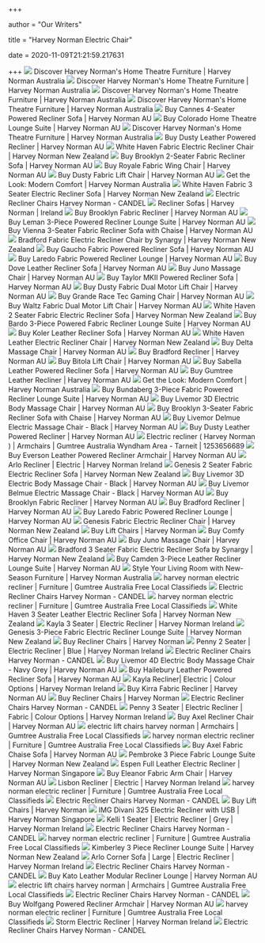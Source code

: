 +++
        
author = "Our Writers"
        
title = "Harvey Norman Electric Chair"
        
date = 2020-11-09T21:21:59.217631
        
+++
[ ![](https://www.harveynorman.com.au/blog/assets/Blog-Header-Powered_Recliners.jpg)](https://www.harveynorman.com.au/blog/assets/Blog-Header-Powered_Recliners.jpg) Discover Harvey Norman's Home Theatre Furniture | Harvey Norman Australia
[ ![](https://www.harveynorman.com.au/blog/assets/Stanbury_Recliner-_Sofa-1000x757.jpg)](https://www.harveynorman.com.au/blog/assets/Stanbury_Recliner-_Sofa-1000x757.jpg) Discover Harvey Norman's Home Theatre Furniture | Harvey Norman Australia
[ ![](https://www.harveynorman.com.au/blog/assets/Pull_Out_Armrest-819x1000.jpg)](https://www.harveynorman.com.au/blog/assets/Pull_Out_Armrest-819x1000.jpg) Discover Harvey Norman's Home Theatre Furniture | Harvey Norman Australia
[ ![](https://www.harveynorman.com.au/blog/assets/Recliner_Sofa_With_Built-in_Cup_holders-923x1000.jpg)](https://www.harveynorman.com.au/blog/assets/Recliner_Sofa_With_Built-in_Cup_holders-923x1000.jpg) Discover Harvey Norman's Home Theatre Furniture | Harvey Norman Australia
[ ![](https://azcd.harveynorman.com.au/media/catalog/product/g/p/gp915668_1.jpg)](https://azcd.harveynorman.com.au/media/catalog/product/g/p/gp915668_1.jpg) Buy Cannes 4-Seater Powered Recliner Sofa | Harvey Norman AU
[ ![](https://azcd.harveynorman.com.au/media/catalog/product/g/p/gp956332_1.jpg)](https://azcd.harveynorman.com.au/media/catalog/product/g/p/gp956332_1.jpg) Buy Colorado Home Theatre Lounge Suite | Harvey Norman AU
[ ![](https://www.harveynorman.com.au/blog/assets/Recliner_Sofa_with_pull-out_console-1000x964.jpg)](https://www.harveynorman.com.au/blog/assets/Recliner_Sofa_with_pull-out_console-1000x964.jpg) Discover Harvey Norman's Home Theatre Furniture | Harvey Norman Australia
[ ![](https://azcd.harveynorman.com.au/media/catalog/product/1/_/1_39_651.jpg)](https://azcd.harveynorman.com.au/media/catalog/product/1/_/1_39_651.jpg) Buy Dusty Leather Powered Recliner | Harvey Norman AU
[ ![](https://hnsfpau.imgix.net/5/images/detailed/131/White-Haven-1-Seater-Fabric-3.jpg?fit=fill&bg=0FFF&w=1500&h=1000&auto=format,compress)](https://hnsfpau.imgix.net/5/images/detailed/131/White-Haven-1-Seater-Fabric-3.jpg?fit=fill&bg=0FFF&w=1500&h=1000&auto=format,compress) White Haven Fabric Electric Recliner Chair | Harvey Norman New Zealand
[ ![](https://azcd.harveynorman.com.au/media/catalog/product/cache/21/image/1180x664/e4d92e6aceaad517e7b5c12e0dc06587/2/5/25_68.jpg)](https://azcd.harveynorman.com.au/media/catalog/product/cache/21/image/1180x664/e4d92e6aceaad517e7b5c12e0dc06587/2/5/25_68.jpg) Buy Brooklyn 2-Seater Fabric Recliner Sofa | Harvey Norman AU
[ ![](https://azcd.harveynorman.com.au/media/catalog/product/cache/21/image/1180x664/e4d92e6aceaad517e7b5c12e0dc06587/1/5/15804_1.jpg)](https://azcd.harveynorman.com.au/media/catalog/product/cache/21/image/1180x664/e4d92e6aceaad517e7b5c12e0dc06587/1/5/15804_1.jpg) Buy Royale Fabric Wing Chair | Harvey Norman AU
[ ![](https://azcd.harveynorman.com.au/media/catalog/product/cache/21/image/992x558/9df78eab33525d08d6e5fb8d27136e95/g/p/gp815730_1.jpg)](https://azcd.harveynorman.com.au/media/catalog/product/cache/21/image/992x558/9df78eab33525d08d6e5fb8d27136e95/g/p/gp815730_1.jpg) Buy Dusty Fabric Lift Chair | Harvey Norman AU
[ ![](https://www.harveynorman.com.au/blog/assets/Turin_Recliner.png)](https://www.harveynorman.com.au/blog/assets/Turin_Recliner.png) Get the Look: Modern Comfort | Harvey Norman Australia
[ ![](https://hnsfpau.imgix.net/5/images/detailed/98/White-Haven-3-Seater-Fabric-3.jpg?fit=fill&bg=0FFF&w=1500&h=1000&auto=format,compress)](https://hnsfpau.imgix.net/5/images/detailed/98/White-Haven-3-Seater-Fabric-3.jpg?fit=fill&bg=0FFF&w=1500&h=1000&auto=format,compress) White Haven Fabric 3 Seater Electric Recliner Sofa | Harvey Norman New  Zealand
[ ![](https://static.au-catalogue-24.com/image/item/harvey-norman/1644/img018.jpg)](https://static.au-catalogue-24.com/image/item/harvey-norman/1644/img018.jpg) Electric Recliner Chairs Harvey Norman - CANDEL
[ ![](https://hniesfp.imgix.net/8/images/detailed/158/Arlo_3RR_(3)_edit.png?fit=fill&bg=0FFF&w=1500&h=1000&auto=format,compress)](https://hniesfp.imgix.net/8/images/detailed/158/Arlo_3RR_(3)_edit.png?fit=fill&bg=0FFF&w=1500&h=1000&auto=format,compress) Recliner Sofas | Harvey Norman | Ireland
[ ![](https://azcd.harveynorman.com.au/media/catalog/product/cache/21/image/992x558/9df78eab33525d08d6e5fb8d27136e95/3/_/3_4_1_1356.jpg)](https://azcd.harveynorman.com.au/media/catalog/product/cache/21/image/992x558/9df78eab33525d08d6e5fb8d27136e95/3/_/3_4_1_1356.jpg) Buy Brooklyn Fabric Recliner | Harvey Norman AU
[ ![](https://azcd.harveynorman.com.au/media/catalog/collection/media_carousel/g/p/gp946882_11_26_35_base.jpg)](https://azcd.harveynorman.com.au/media/catalog/collection/media_carousel/g/p/gp946882_11_26_35_base.jpg) Buy Leman 3-Piece Powered Recliner Lounge Suite | Harvey Norman AU
[ ![](https://azcd.harveynorman.com.au/media/catalog/collection/media_carousel/g/p/gp887855_17_23_26_base.jpg)](https://azcd.harveynorman.com.au/media/catalog/collection/media_carousel/g/p/gp887855_17_23_26_base.jpg) Buy Vienna 3-Seater Fabric Recliner Sofa with Chaise | Harvey Norman AU
[ ![](https://hnsfpau.imgix.net/5/images/detailed/101/Bradford-Recliner-Chair-01.jpg?fit=fill&bg=0FFF&w=1500&h=1000&auto=format,compress)](https://hnsfpau.imgix.net/5/images/detailed/101/Bradford-Recliner-Chair-01.jpg?fit=fill&bg=0FFF&w=1500&h=1000&auto=format,compress) Bradford Fabric Electric Recliner Chair by Synargy | Harvey Norman New  Zealand
[ ![](https://azcd.harveynorman.com.au/media/catalog/product/2/_/2_3_1_2062_1_573_2.jpg)](https://azcd.harveynorman.com.au/media/catalog/product/2/_/2_3_1_2062_1_573_2.jpg) Buy Gaucho Fabric Powered Recliner Sofa | Harvey Norman AU
[ ![](https://azcd.harveynorman.com.au/media/catalog/collection/media_carousel/g/p/gp944055_17_04_50_base.jpg)](https://azcd.harveynorman.com.au/media/catalog/collection/media_carousel/g/p/gp944055_17_04_50_base.jpg) Buy Laredo Fabric Powered Recliner Lounge | Harvey Norman AU
[ ![](https://azcd.harveynorman.com.au/media/catalog/product/3/_/3_4_1_1147.jpg)](https://azcd.harveynorman.com.au/media/catalog/product/3/_/3_4_1_1147.jpg) Buy Dove Leather Recliner Sofa | Harvey Norman AU
[ ![](https://azcd.harveynorman.com.au/media/catalog/product/1/_/1_58_255.jpg)](https://azcd.harveynorman.com.au/media/catalog/product/1/_/1_58_255.jpg) Buy Juno Massage Chair | Harvey Norman AU
[ ![](https://azcd.harveynorman.com.au/media/catalog/product/2/_/2_3_1_3823.jpg)](https://azcd.harveynorman.com.au/media/catalog/product/2/_/2_3_1_3823.jpg) Buy Taylor MKII Powered Recliner Sofa | Harvey Norman AU
[ ![](https://azcd.harveynorman.com.au/media/catalog/product/3/_/3_4_1_1248.jpg)](https://azcd.harveynorman.com.au/media/catalog/product/3/_/3_4_1_1248.jpg) Buy Dusty Fabric Dual Motor Lift Chair | Harvey Norman AU
[ ![](https://azcd.harveynorman.com.au/media/catalog/product/cache/21/image/992x558/9df78eab33525d08d6e5fb8d27136e95/1/_/1_39_1263.jpg)](https://azcd.harveynorman.com.au/media/catalog/product/cache/21/image/992x558/9df78eab33525d08d6e5fb8d27136e95/1/_/1_39_1263.jpg) Buy Grande Race Tec Gaming Chair | Harvey Norman AU
[ ![](https://azcd.harveynorman.com.au/media/catalog/product/7/5/756_2.jpg)](https://azcd.harveynorman.com.au/media/catalog/product/7/5/756_2.jpg) Buy Waltz Fabric Dual Motor Lift Chair | Harvey Norman AU
[ ![](https://hnsfpau.imgix.net/5/images/detailed/98/White-Haven-2-Seater-Fabric-3.jpg?fit=fill&bg=0FFF&w=1500&h=1000&auto=format,compress)](https://hnsfpau.imgix.net/5/images/detailed/98/White-Haven-2-Seater-Fabric-3.jpg?fit=fill&bg=0FFF&w=1500&h=1000&auto=format,compress) White Haven 2 Seater Fabric Electric Recliner Sofa | Harvey Norman New  Zealand
[ ![](https://azcd.harveynorman.com.au/media/catalog/product/cache/21/image/992x558/9df78eab33525d08d6e5fb8d27136e95/b/a/bardo_1.jpg)](https://azcd.harveynorman.com.au/media/catalog/product/cache/21/image/992x558/9df78eab33525d08d6e5fb8d27136e95/b/a/bardo_1.jpg) Buy Bardo 3-Piece Powered Fabric Recliner Lounge Suite | Harvey Norman AU
[ ![](https://azcd.harveynorman.com.au/media/catalog/collection/media_carousel/g/p/gp953841_11_01_08_base.jpg)](https://azcd.harveynorman.com.au/media/catalog/collection/media_carousel/g/p/gp953841_11_01_08_base.jpg) Buy Koler Leather Recliner Sofa | Harvey Norman AU
[ ![](https://hnsfpau.imgix.net/5/images/detailed/131/White-Haven-Recliner-Chair-Leather-R.jpg?fit=fill&bg=0FFF&w=1500&h=1000&auto=format,compress)](https://hnsfpau.imgix.net/5/images/detailed/131/White-Haven-Recliner-Chair-Leather-R.jpg?fit=fill&bg=0FFF&w=1500&h=1000&auto=format,compress) White Haven Leather Electric Recliner Chair | Harvey Norman New Zealand
[ ![](https://azcd.harveynorman.com.au/media/catalog/product/g/p/gp996671_1.jpg)](https://azcd.harveynorman.com.au/media/catalog/product/g/p/gp996671_1.jpg) Buy Delta Massage Chair | Harvey Norman AU
[ ![](https://azcd.harveynorman.com.au/media/catalog/product/cache/21/image/992x558/9df78eab33525d08d6e5fb8d27136e95/g/p/gp1018417.jpg)](https://azcd.harveynorman.com.au/media/catalog/product/cache/21/image/992x558/9df78eab33525d08d6e5fb8d27136e95/g/p/gp1018417.jpg) Buy Bradford Recliner | Harvey Norman AU
[ ![](https://azcd.harveynorman.com.au/media/catalog/product/7/1/714_5.jpg)](https://azcd.harveynorman.com.au/media/catalog/product/7/1/714_5.jpg) Buy Bitola Lift Chair | Harvey Norman AU
[ ![](https://azcd.harveynorman.com.au/media/catalog/product/3/_/3_4_1_1307.jpg)](https://azcd.harveynorman.com.au/media/catalog/product/3/_/3_4_1_1307.jpg) Buy Sabella Leather Powered Recliner Sofa | Harvey Norman AU
[ ![](https://azcd.harveynorman.com.au/media/catalog/collection/media_carousel/1/0/1008_4_k6ac63excnr69ji9pzn4_base.jpg)](https://azcd.harveynorman.com.au/media/catalog/collection/media_carousel/1/0/1008_4_k6ac63excnr69ji9pzn4_base.jpg) Buy Gumtree Leather Recliner | Harvey Norman AU
[ ![](https://www.harveynorman.com.au/blog/assets/Turin_Recliner_LOunge_Suite.png)](https://www.harveynorman.com.au/blog/assets/Turin_Recliner_LOunge_Suite.png) Get the Look: Modern Comfort | Harvey Norman Australia
[ ![](https://azcd.harveynorman.com.au/media/catalog/product/g/p/gp958234_1.jpg)](https://azcd.harveynorman.com.au/media/catalog/product/g/p/gp958234_1.jpg) Buy Bundaberg 3-Piece Fabric Powered Recliner Lounge Suite | Harvey Norman  AU
[ ![](https://azcd.harveynorman.com.au/media/catalog/product/cache/21/image/992x558/9df78eab33525d08d6e5fb8d27136e95/l/i/livemor-3d-electric-body-massage-chair.jpg)](https://azcd.harveynorman.com.au/media/catalog/product/cache/21/image/992x558/9df78eab33525d08d6e5fb8d27136e95/l/i/livemor-3d-electric-body-massage-chair.jpg) Buy Livemor 3D Electric Body Massage Chair | Harvey Norman AU
[ ![](https://azcd.harveynorman.com.au/media/catalog/product/g/p/gp968211_16_12_40.jpg)](https://azcd.harveynorman.com.au/media/catalog/product/g/p/gp968211_16_12_40.jpg) Buy Brooklyn 3-Seater Fabric Recliner Sofa with Chaise | Harvey Norman AU
[ ![](https://azcd.harveynorman.com.au/media/catalog/product/m/a/maschr-lux-bk-2.jpg)](https://azcd.harveynorman.com.au/media/catalog/product/m/a/maschr-lux-bk-2.jpg) Buy Livemor Delmue Electric Massage Chair - Black | Harvey Norman AU
[ ![](https://azcd.harveynorman.com.au/media/catalog/collection/media_carousel/g/p/gp932923_10_03_25_base.jpg)](https://azcd.harveynorman.com.au/media/catalog/collection/media_carousel/g/p/gp932923_10_03_25_base.jpg) Buy Dusty Leather Powered Recliner | Harvey Norman AU
[ ![](https://i.ebayimg.com/00/s/MTYwMFgxMjAw/z/UOUAAOSw0kRfIfG-/$_58.JPG)](https://i.ebayimg.com/00/s/MTYwMFgxMjAw/z/UOUAAOSw0kRfIfG-/$_58.JPG) Electric recliner ( Harvey Norman ) | Armchairs | Gumtree Australia Wyndham  Area - Tarneit | 1253656689
[ ![](https://azcd.harveynorman.com.au/media/catalog/product/g/p/gp1013553_1.jpg)](https://azcd.harveynorman.com.au/media/catalog/product/g/p/gp1013553_1.jpg) Buy Everson Leather Powered Recliner Armchair | Harvey Norman AU
[ ![](https://hniesfp.imgix.net/14/images/detailed/75/ALRO_1R_(1).jpg?fit=fill&bg=0FFF&w=1500&h=1000&auto=format,compress)](https://hniesfp.imgix.net/14/images/detailed/75/ALRO_1R_(1).jpg?fit=fill&bg=0FFF&w=1500&h=1000&auto=format,compress) Arlo Recliner | Electric | Harvey Norman Ireland
[ ![](https://hnsfpau.imgix.net/5/images/detailed/130/Genesis-2-Seater-Sofa-2.jpg?fit=fill&bg=0FFF&w=1500&h=1000&auto=format,compress)](https://hnsfpau.imgix.net/5/images/detailed/130/Genesis-2-Seater-Sofa-2.jpg?fit=fill&bg=0FFF&w=1500&h=1000&auto=format,compress) Genesis 2 Seater Fabric Electric Recliner Sofa | Harvey Norman New Zealand
[ ![](https://azcd.harveynorman.com.au/media/catalog/product/cache/21/image/992x558/9df78eab33525d08d6e5fb8d27136e95/s/c/schr-smt-o-fubk-1.jpg)](https://azcd.harveynorman.com.au/media/catalog/product/cache/21/image/992x558/9df78eab33525d08d6e5fb8d27136e95/s/c/schr-smt-o-fubk-1.jpg) Buy Livemor 3D Electric Body Massage Chair - Black | Harvey Norman AU
[ ![](https://azcd.harveynorman.com.au/media/catalog/product/cache/21/image/992x558/9df78eab33525d08d6e5fb8d27136e95/m/a/maschr-cla-bk--dropship-maschr-cla-bk-00_1.jpg)](https://azcd.harveynorman.com.au/media/catalog/product/cache/21/image/992x558/9df78eab33525d08d6e5fb8d27136e95/m/a/maschr-cla-bk--dropship-maschr-cla-bk-00_1.jpg) Buy Livemor Belmue Electric Massage Chair - Black | Harvey Norman AU
[ ![](https://azcd.harveynorman.com.au/media/catalog/collection/media_carousel/g/p/gp968545_12_19_28_base.jpg)](https://azcd.harveynorman.com.au/media/catalog/collection/media_carousel/g/p/gp968545_12_19_28_base.jpg) Buy Brooklyn Fabric Recliner | Harvey Norman AU
[ ![](https://azcd.harveynorman.com.au/media/catalog/collection/media_carousel/g/p/gp907931_11_46_23_base.jpg)](https://azcd.harveynorman.com.au/media/catalog/collection/media_carousel/g/p/gp907931_11_46_23_base.jpg) Buy Bradford Recliner | Harvey Norman AU
[ ![](https://azcd.harveynorman.com.au/media/catalog/product/g/p/gp944055_1.jpg)](https://azcd.harveynorman.com.au/media/catalog/product/g/p/gp944055_1.jpg) Buy Laredo Fabric Powered Recliner Lounge | Harvey Norman AU
[ ![](https://hnsfpau.imgix.net/5/images/detailed/130/Genesis-Fabric-Electric-Recliner-Chair1.jpg?fit=fill&bg=0FFF&w=1500&h=1000&auto=format,compress)](https://hnsfpau.imgix.net/5/images/detailed/130/Genesis-Fabric-Electric-Recliner-Chair1.jpg?fit=fill&bg=0FFF&w=1500&h=1000&auto=format,compress) Genesis Fabric Electric Recliner Chair | Harvey Norman New Zealand
[ ![](https://azcd.harveynorman.com.au/media/catalog/product/cache/21/small_image/445x249/9df78eab33525d08d6e5fb8d27136e95/g/p/gp815730_1.jpg)](https://azcd.harveynorman.com.au/media/catalog/product/cache/21/small_image/445x249/9df78eab33525d08d6e5fb8d27136e95/g/p/gp815730_1.jpg) Buy Lift Chairs | Harvey Norman
[ ![](https://azcd.harveynorman.com.au/media/catalog/product/c/h/chair_10.jpg)](https://azcd.harveynorman.com.au/media/catalog/product/c/h/chair_10.jpg) Buy Comfy Office Chair | Harvey Norman AU
[ ![](https://azcd.harveynorman.com.au/media/catalog/product/g/p/gp998009_1.jpg)](https://azcd.harveynorman.com.au/media/catalog/product/g/p/gp998009_1.jpg) Buy Juno Massage Chair | Harvey Norman AU
[ ![](https://hnsfpau.imgix.net/5/images/detailed/101/Bradford-3-Seater-Recliner-01.jpg?fit=fill&bg=0FFF&w=1500&h=1000&auto=format,compress)](https://hnsfpau.imgix.net/5/images/detailed/101/Bradford-3-Seater-Recliner-01.jpg?fit=fill&bg=0FFF&w=1500&h=1000&auto=format,compress) Bradford 3 Seater Fabric Electric Recliner Sofa by Synargy | Harvey Norman  New Zealand
[ ![](https://azcd.harveynorman.com.au/media/catalog/product/c/a/camden_1.jpg)](https://azcd.harveynorman.com.au/media/catalog/product/c/a/camden_1.jpg) Buy Camden 3-Piece Leather Recliner Lounge Suite | Harvey Norman AU
[ ![](https://www.harveynorman.com.au/blog/assets/Kirra-Leather-Recliner-1000x1000.jpg)](https://www.harveynorman.com.au/blog/assets/Kirra-Leather-Recliner-1000x1000.jpg) Style Your Living Room with New-Season Furniture | Harvey Norman Australia
[ ![](https://i.ebayimg.com/images/g/7soAAOSwlB1fksTS/s-l400.webp)](https://i.ebayimg.com/images/g/7soAAOSwlB1fksTS/s-l400.webp) harvey norman electric recliner | Furniture | Gumtree Australia Free Local  Classifieds
[ ![](https://azcd.harveynorman.com.au/media/catalog/product/1/_/1_39_1097.jpg)](https://azcd.harveynorman.com.au/media/catalog/product/1/_/1_39_1097.jpg) Electric Recliner Chairs Harvey Norman - CANDEL
[ ![](https://i.ebayimg.com/images/g/qx0AAOSwdX5fkRSY/s-l400.webp)](https://i.ebayimg.com/images/g/qx0AAOSwdX5fkRSY/s-l400.webp) harvey norman electric recliner | Furniture | Gumtree Australia Free Local  Classifieds
[ ![](https://hnsfpau.imgix.net/5/images/detailed/125/White-Haven-3-Seater-Leather-Sofa-R.jpg?fit=fill&bg=0FFF&w=1500&h=1000&auto=format,compress)](https://hnsfpau.imgix.net/5/images/detailed/125/White-Haven-3-Seater-Leather-Sofa-R.jpg?fit=fill&bg=0FFF&w=1500&h=1000&auto=format,compress) White Haven 3 Seater Leather Electric Recliner Sofa | Harvey Norman New  Zealand
[ ![](https://hniesfp.imgix.net/14/images/detailed/83/Kayla_3_Seater_Silver_c1lc-u9.jpg?fit=fill&bg=0FFF&w=977&h=651&auto=format,compress)](https://hniesfp.imgix.net/14/images/detailed/83/Kayla_3_Seater_Silver_c1lc-u9.jpg?fit=fill&bg=0FFF&w=977&h=651&auto=format,compress) Kayla 3 Seater | Electric Recliner | Harvey Norman Ireland
[ ![](https://hnsfpau.imgix.net/5/images/detailed/105/Genesis-3-Piece-Recliner-Suite-01.jpg?fit=fill&bg=0FFF&w=1500&h=1000&auto=format,compress)](https://hnsfpau.imgix.net/5/images/detailed/105/Genesis-3-Piece-Recliner-Suite-01.jpg?fit=fill&bg=0FFF&w=1500&h=1000&auto=format,compress) Genesis 3-Piece Fabric Electric Recliner Lounge Suite | Harvey Norman New  Zealand
[ ![](https://azcd.harveynorman.com.au/media/catalog/product/cache/21/small_image/445x249/9df78eab33525d08d6e5fb8d27136e95/l/o/logan_chair.jpg)](https://azcd.harveynorman.com.au/media/catalog/product/cache/21/small_image/445x249/9df78eab33525d08d6e5fb8d27136e95/l/o/logan_chair.jpg) Buy Recliner Chairs | Harvey Norman
[ ![](https://hniesfp.imgix.net/14/images/detailed/91/penny_2_seater_img_1.jpg?fit=fill&bg=0FFF&w=1500&h=1000&auto=format,compress)](https://hniesfp.imgix.net/14/images/detailed/91/penny_2_seater_img_1.jpg?fit=fill&bg=0FFF&w=1500&h=1000&auto=format,compress) Penny 2 Seater | Electric Recliner | Blue | Harvey Norman Ireland
[ ![](https://azcd.harveynorman.com.au/media/catalog/product/2/_/2_3_1_3651.jpg)](https://azcd.harveynorman.com.au/media/catalog/product/2/_/2_3_1_3651.jpg) Electric Recliner Chairs Harvey Norman - CANDEL
[ ![](https://azcd.harveynorman.com.au/media/catalog/product/s/c/schr-top-d-nvgr-1.jpg)](https://azcd.harveynorman.com.au/media/catalog/product/s/c/schr-top-d-nvgr-1.jpg) Buy Livemor 4D Electric Body Massage Chair - Navy Grey | Harvey Norman AU
[ ![](https://azcd.harveynorman.com.au/media/catalog/collection/media_carousel/g/p/gp944956_15_22_08_base.jpg)](https://azcd.harveynorman.com.au/media/catalog/collection/media_carousel/g/p/gp944956_15_22_08_base.jpg) Buy Hailebury Leather Powered Recliner Sofa | Harvey Norman AU
[ ![](https://hniesfp.imgix.net/14/images/detailed/83/Kayla_1_Seater_Silver_mmwe-7a.jpg?fit=fill&bg=0FFF&w=977&h=651&auto=format,compress)](https://hniesfp.imgix.net/14/images/detailed/83/Kayla_1_Seater_Silver_mmwe-7a.jpg?fit=fill&bg=0FFF&w=977&h=651&auto=format,compress) Kayla Recliner| Electric | Colour Options | Harvey Norman Ireland
[ ![](https://azcd.harveynorman.com.au/media/catalog/product/g/p/gp778353_1_.jpg)](https://azcd.harveynorman.com.au/media/catalog/product/g/p/gp778353_1_.jpg) Buy Kirra Fabric Recliner | Harvey Norman AU
[ ![](https://azcd.harveynorman.com.au/media/catalog/product/cache/21/small_image/445x249/9df78eab33525d08d6e5fb8d27136e95/1/_/1_37_243_1_1201_1_290.jpg)](https://azcd.harveynorman.com.au/media/catalog/product/cache/21/small_image/445x249/9df78eab33525d08d6e5fb8d27136e95/1/_/1_37_243_1_1201_1_290.jpg) Buy Recliner Chairs | Harvey Norman
[ ![](https://lh5.googleusercontent.com/proxy/t-INT5Z8VHMFttdkqVPwwsE-53eok0YRjAN2GMHgGcmYiTzMrUl541FYzm-Mi4t7ebKUf4aRxxZOZJ3RPZYcdPddWdVuP5a3M1qWfa-vvVt6Tduy-xQa54WLl9Ktzq-khSJ62EcZa9cdk07bh54FLXMQtkz6qgkn9PgdU_a2bq2-p2m1iLEYL4a1xYV4TSEW5L40UvDutGJn=w1200-h630-p-k-no-nu)](https://lh5.googleusercontent.com/proxy/t-INT5Z8VHMFttdkqVPwwsE-53eok0YRjAN2GMHgGcmYiTzMrUl541FYzm-Mi4t7ebKUf4aRxxZOZJ3RPZYcdPddWdVuP5a3M1qWfa-vvVt6Tduy-xQa54WLl9Ktzq-khSJ62EcZa9cdk07bh54FLXMQtkz6qgkn9PgdU_a2bq2-p2m1iLEYL4a1xYV4TSEW5L40UvDutGJn=w1200-h630-p-k-no-nu) Electric Recliner Chairs Harvey Norman - CANDEL
[ ![](https://hniesfp.imgix.net/14/images/detailed/94/Penny_Fabric_Straight_On.jpg?fit=fill&bg=0FFF&w=1500&h=1000&auto=format,compress)](https://hniesfp.imgix.net/14/images/detailed/94/Penny_Fabric_Straight_On.jpg?fit=fill&bg=0FFF&w=1500&h=1000&auto=format,compress) Penny 3 Seater | Electric Recliner | Fabric | Colour Options | Harvey Norman  Ireland
[ ![](https://azcd.harveynorman.com.au/media/catalog/collection/media_carousel/g/p/gp934225_12_54_12_base.jpg)](https://azcd.harveynorman.com.au/media/catalog/collection/media_carousel/g/p/gp934225_12_54_12_base.jpg) Buy Axel Recliner Chair | Harvey Norman AU
[ ![](https://i.ebayimg.com/images/g/nJIAAOSwTjdfapow/s-l400.jpg)](https://i.ebayimg.com/images/g/nJIAAOSwTjdfapow/s-l400.jpg) electric lift chairs harvey norman | Armchairs | Gumtree Australia Free  Local Classifieds
[ ![](https://i.ebayimg.com/images/g/LfsAAOSwFwhfmK57/s-l400.webp)](https://i.ebayimg.com/images/g/LfsAAOSwFwhfmK57/s-l400.webp) harvey norman electric recliner | Furniture | Gumtree Australia Free Local  Classifieds
[ ![](https://azcd.harveynorman.com.au/media/catalog/product/g/p/gp934225_1.jpg)](https://azcd.harveynorman.com.au/media/catalog/product/g/p/gp934225_1.jpg) Buy Axel Fabric Chaise Sofa | Harvey Norman AU
[ ![](https://hnsfpau.imgix.net/5/images/detailed/91/Pembroke-3-Piece-Fabric-Recliner-Lounge-Suite.jpg?fit=fill&bg=0FFF&w=1500&h=1000&auto=format,compress)](https://hnsfpau.imgix.net/5/images/detailed/91/Pembroke-3-Piece-Fabric-Recliner-Lounge-Suite.jpg?fit=fill&bg=0FFF&w=1500&h=1000&auto=format,compress) Pembroke 3 Piece Fabric Lounge Suite | Harvey Norman New Zealand
[ ![](https://hnsgsfp.imgix.net/4/images/detailed/52/Espen_recliner.jpg?fit=fill&bg=0FFF&w=1536&h=900&auto=format,compress)](https://hnsgsfp.imgix.net/4/images/detailed/52/Espen_recliner.jpg?fit=fill&bg=0FFF&w=1536&h=900&auto=format,compress) Espen Full Leather Electric Recliner | Harvey Norman Singapore
[ ![](https://azcd.harveynorman.com.au/media/catalog/product/cache/21/image/1180x664/e4d92e6aceaad517e7b5c12e0dc06587/3/_/3_4_1_1179.jpg)](https://azcd.harveynorman.com.au/media/catalog/product/cache/21/image/1180x664/e4d92e6aceaad517e7b5c12e0dc06587/3/_/3_4_1_1179.jpg) Buy Eleanor Fabric Arm Chair | Harvey Norman AU
[ ![](https://hniesfp.imgix.net/14/images/detailed/81/Lisbon_one-seater_1.jpg?fit=fill&bg=0FFF&w=5250&h=3500&auto=format,compress)](https://hniesfp.imgix.net/14/images/detailed/81/Lisbon_one-seater_1.jpg?fit=fill&bg=0FFF&w=5250&h=3500&auto=format,compress) Lisbon Recliner | Electric | Harvey Norman Ireland
[ ![](https://i.ebayimg.com/images/g/a68AAOSwW8Vfn32X/s-l400.webp)](https://i.ebayimg.com/images/g/a68AAOSwW8Vfn32X/s-l400.webp) harvey norman electric recliner | Furniture | Gumtree Australia Free Local  Classifieds
[ ![](https://au-catalogues.com/public/gimg/4/5/6/0/4/6/456046-900-100000.jpg)](https://au-catalogues.com/public/gimg/4/5/6/0/4/6/456046-900-100000.jpg) Electric Recliner Chairs Harvey Norman - CANDEL
[ ![](https://azcd.harveynorman.com.au/media/catalog/product/cache/21/small_image/445x249/9df78eab33525d08d6e5fb8d27136e95/d/a/dalton_fabric_lift_chair.jpg)](https://azcd.harveynorman.com.au/media/catalog/product/cache/21/small_image/445x249/9df78eab33525d08d6e5fb8d27136e95/d/a/dalton_fabric_lift_chair.jpg) Buy Lift Chairs | Harvey Norman
[ ![](https://hnsgsfp.imgix.net/4/images/detailed/59/Chair(N)_tvjd-n1.jpg?fit=fill&bg=0FFF&w=1536&h=900&auto=format,compress)](https://hnsgsfp.imgix.net/4/images/detailed/59/Chair(N)_tvjd-n1.jpg?fit=fill&bg=0FFF&w=1536&h=900&auto=format,compress) IMG Divani 325 Electric Recliner with USB | Harvey Norman Singapore
[ ![](https://hniesfp.imgix.net/14/images/detailed/91/2U1A2880.jpg?fit=fill&bg=0FFF&w=1500&h=1000&auto=format,compress)](https://hniesfp.imgix.net/14/images/detailed/91/2U1A2880.jpg?fit=fill&bg=0FFF&w=1500&h=1000&auto=format,compress) Kelli 1 Seater | Electric Recliner | Grey | Harvey Norman Ireland
[ ![](https://hnsfpau.imgix.net/5/images/detailed/116/Jaxson-Recliner-Chair-3.jpg?fit=fill&bg=0FFF&w=1500&h=1000&auto=format,compress)](https://hnsfpau.imgix.net/5/images/detailed/116/Jaxson-Recliner-Chair-3.jpg?fit=fill&bg=0FFF&w=1500&h=1000&auto=format,compress) Electric Recliner Chairs Harvey Norman - CANDEL
[ ![](https://i.ebayimg.com/images/g/cpMAAOSw3xJfj5ZX/s-l400.webp)](https://i.ebayimg.com/images/g/cpMAAOSw3xJfj5ZX/s-l400.webp) harvey norman electric recliner | Furniture | Gumtree Australia Free Local  Classifieds
[ ![](https://hnsfpau.imgix.net/5/images/detailed/54/kimberley-suite.jpg?fit=fill&bg=0FFF&w=1500&h=1000&auto=format,compress)](https://hnsfpau.imgix.net/5/images/detailed/54/kimberley-suite.jpg?fit=fill&bg=0FFF&w=1500&h=1000&auto=format,compress) Kimberley 3 Piece Recliner Lounge Suite | Harvey Norman New Zealand
[ ![](https://hniesfp.imgix.net/14/images/detailed/86/ARLO_CORNER_LRG_2.jpg?fit=fill&bg=0FFF&w=1500&h=1000&auto=format,compress)](https://hniesfp.imgix.net/14/images/detailed/86/ARLO_CORNER_LRG_2.jpg?fit=fill&bg=0FFF&w=1500&h=1000&auto=format,compress) Arlo Corner Sofa | Large | Electric Recliner | Harvey Norman Ireland
[ ![](https://hnsfpau.imgix.net/5/images/detailed/91/Space-Leather-Recliner-Chair-and-Footstool---Trend---IMG.jpg?fit=fill&bg=0FFF&w=1500&h=1000&auto=format,compress)](https://hnsfpau.imgix.net/5/images/detailed/91/Space-Leather-Recliner-Chair-and-Footstool---Trend---IMG.jpg?fit=fill&bg=0FFF&w=1500&h=1000&auto=format,compress) Electric Recliner Chairs Harvey Norman - CANDEL
[ ![](https://azcd.harveynorman.com.au/media/catalog/product/g/p/gp902445_1.jpg)](https://azcd.harveynorman.com.au/media/catalog/product/g/p/gp902445_1.jpg) Buy Kato Leather Modular Recliner Lounge | Harvey Norman AU
[ ![](https://i.ebayimg.com/00/s/MTYwMFgxMjAw/z/DScAAOSwGb9fk8Ns/$_35.jpg)](https://i.ebayimg.com/00/s/MTYwMFgxMjAw/z/DScAAOSwGb9fk8Ns/$_35.jpg) electric lift chairs harvey norman | Armchairs | Gumtree Australia Free  Local Classifieds
[ ![](https://www.drawzit.com/wp-content/uploads/2018/04/office-chair-racing-seat-office-chairs-racing-style-office-chair-with-well-known-harvey-norman-executive-office-chairs.jpg)](https://www.drawzit.com/wp-content/uploads/2018/04/office-chair-racing-seat-office-chairs-racing-style-office-chair-with-well-known-harvey-norman-executive-office-chairs.jpg) Electric Recliner Chairs Harvey Norman - CANDEL
[ ![](https://azcd.harveynorman.com.au/media/catalog/collection/media_carousel/g/p/gp994692_1_ggw8zrwvcg0rf2toi93z_base.jpg)](https://azcd.harveynorman.com.au/media/catalog/collection/media_carousel/g/p/gp994692_1_ggw8zrwvcg0rf2toi93z_base.jpg) Buy Wolfgang Powered Recliner Armchair | Harvey Norman AU
[ ![](https://i.ebayimg.com/images/g/SXEAAOSwIftfhFJt/s-l400.webp)](https://i.ebayimg.com/images/g/SXEAAOSwIftfhFJt/s-l400.webp) harvey norman electric recliner | Furniture | Gumtree Australia Free Local  Classifieds
[ ![](https://hniesfp.imgix.net/14/images/detailed/83/EA1A9505.jpg?fit=fill&bg=0FFF&w=785&h=523&auto=format,compress)](https://hniesfp.imgix.net/14/images/detailed/83/EA1A9505.jpg?fit=fill&bg=0FFF&w=785&h=523&auto=format,compress) Storm Electric Recliner | Harvey Norman Ireland
[ ![](https://azcd.harveynorman.com.au/media/catalog/product/cache/21/image/992x558/9df78eab33525d08d6e5fb8d27136e95/1/2/1255509289804_Large_244_713_large_30T533CELIVORY.jpg)](https://azcd.harveynorman.com.au/media/catalog/product/cache/21/image/992x558/9df78eab33525d08d6e5fb8d27136e95/1/2/1255509289804_Large_244_713_large_30T533CELIVORY.jpg) Electric Recliner Chairs Harvey Norman - CANDEL
